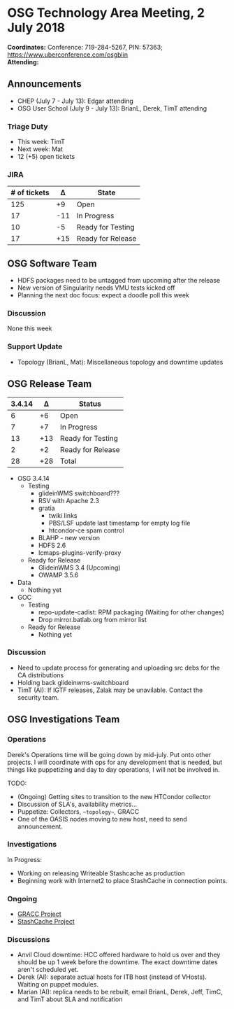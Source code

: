 # OSG Technology Area Meeting,  2 July 2018

**Coordinates:** Conference: 719-284-5267, PIN: 57363; <https://www.uberconference.com/osgblin>  
**Attending:**   


## Announcements

-   CHEP (July 7 - July 13): Edgar attending
-   OSG User School (July 9 - July 13): BrianL, Derek, TimT attending


### Triage Duty

-   This week: TimT
-   Next week: Mat
-   12 (+5) open tickets


### JIRA

| # of tickets | &Delta; | State             |
|------------ |------- |----------------- |
| 125          | +9      | Open              |
| 17           | -11     | In Progress       |
| 10           | -5      | Ready for Testing |
| 17           | +15     | Ready for Release |


## OSG Software Team

-   HDFS packages need to be untagged from upcoming after the release
-   New version of Singularity needs VMU tests kicked off
-   Planning the next doc focus: expect a doodle poll this week


### Discussion

None this week  


### Support Update

-   Topology (BrianL, Mat): Miscellaneous topology and downtime updates


## OSG Release Team

| 3.4.14 | &Delta; | Status            |
|------ |------- |----------------- |
| 6      | +6      | Open              |
| 7      | +7      | In Progress       |
| 13     | +13     | Ready for Testing |
| 2      | +2      | Ready for Release |
| 28     | +28     | Total             |

-   OSG 3.4.14  
    -   Testing  
        -   glideinWMS switchboard???
        -   RSV with Apache 2.3
        -   gratia  
            -   twiki links
            -   PBS/LSF update last timestamp for empty log file
            -   htcondor-ce spam control
        -   BLAHP - new version
        -   HDFS 2.6
        -   lcmaps-plugins-verify-proxy
    -   Ready for Release  
        -   GlideinWMS 3.4 (Upcoming)
        -   OWAMP 3.5.6
-   Data  
    -   Nothing yet
-   GOC  
    -   Testing  
        -   repo-update-cadist: RPM packaging (Waiting for other changes)
        -   Drop mirror.batlab.org from mirror list
    -   Ready for Release  
        -   Nothing yet


### Discussion

-   Need to update process for generating and uploading src debs for the CA distributions
-   Holding back glideinwms-switchboard
-   TimT (AI): If IGTF releases, Zalak may be unavilable. Contact the security team.


## OSG Investigations Team


### Operations

Derek's Operations time will be going down by mid-july.  Put onto other projects.  I will coordinate with ops for any development that is needed, but things like puppetizing and day to day operations, I will not be involved in.  

TODO:  

-   (Ongoing) Getting sites to transition to the new HTCondor collector
-   Discussion of SLA's, availability metrics&#x2026;
-   Puppetize: Collectors, `~topology~`, GRACC
-   One of the OASIS nodes moving to new host, need to send announcement.


### Investigations

In Progress:  

-   Working on releasing Writeable Stashcache as production
-   Beginning work with Internet2 to place StashCache in connection points.


### Ongoing

-   [GRACC Project](https://jira.opensciencegrid.org/projects/GRACC/)
-   [StashCache Project](https://opensciencegrid.github.io/StashCache/)


### Discussions

-   Anvil Cloud downtime: HCC offered hardware to hold us over and they should be up 1 week before the downtime. The exact downtime dates aren't scheduled yet.
-   Derek (AI): separate actual hosts for ITB host (instead of VHosts). Waiting on puppet modules.
-   Marian (AI): replica needs to be rebuilt, email BrianL, Derek, Jeff, TimC, and TimT about SLA and notification
